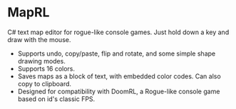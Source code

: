 MapRL
=====

C# text map editor for rogue-like console games. Just hold down a key and draw with the mouse.  

- Supports undo, copy/paste, flip and rotate, and some simple shape drawing modes.  
- Supports 16 colors.
- Saves maps as a block of text, with embedded color codes. Can also copy to clipboard. 
- Designed for compatibility with DoomRL, a Rogue-like console game based on id's classic FPS.

